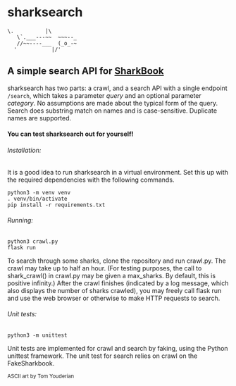 # sharksearch

    \.          |\
       \`.___---~~  ~~~--_
       //~~----___  (_o_-~
      '           |/'    

## A simple search API for [SharkBook](https://gist.github.com/laurihy/3a9c11a6dc93e4ec6b87844413db3506)

sharksearch has two parts: a crawl, and a search API with a single endpoint `/search`, which takes a parameter *query* and an optional parameter *category*. No assumptions are made about the typical form of the query. Search does substring match on names and is case-sensitive. Duplicate names are supported.

#### You can test sharksearch out for yourself! 

###### Installation:

It is a good idea to run sharksearch in a virtual environment. Set this up with the required dependencies with the following commands.

`python3 -m venv venv`<br />
`. venv/bin/activate`<br />
`pip install -r requirements.txt`

###### Running:

`python3 crawl.py`<br />
`flask run`

To search through some sharks, clone the repository and run crawl.py. The crawl may take up to half an hour. (For testing purposes, the call to shark_crawl() in crawl.py may be given a max_sharks. By default, this is positive infinity.) After the crawl finishes (indicated by a log message, which also displays the number of sharks crawled), you may freely call flask run and use the web browser or otherwise to make HTTP requests to search.

###### Unit tests:

`python3 -m unittest`

Unit tests are implemented for crawl and search by faking, using the Python unittest framework. The unit test for search relies on crawl on the FakeSharkbook.

<sub>ASCII art by Tom Youderian<sub>
